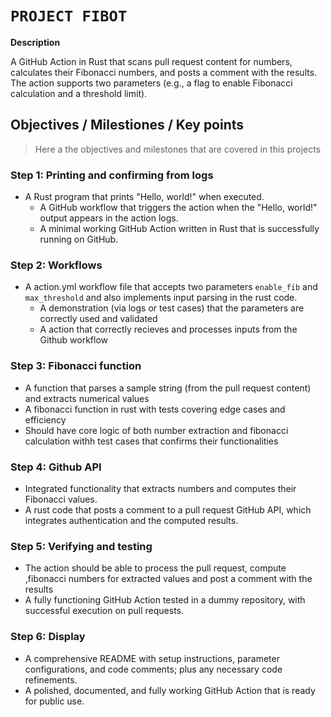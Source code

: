 # `PROJECT FIBOT`

**Description**

 A GitHub Action in Rust that scans pull request content for numbers, calculates their Fibonacci numbers, and posts a comment with the results. The action supports two parameters (e.g., a flag to enable Fibonacci calculation and a threshold limit).

## **Objectives / Milestiones / Key points**
> Here a the objectives and milestones that are covered in this projects

### Step 1: Printing and confirming from logs

- A Rust program that prints "Hello, world!" when executed.
  - A GitHub workflow that triggers the action when the "Hello, world!" output appears in the action logs.
  - A minimal working GitHub Action written in Rust that is successfully running on GitHub.
    
### Step 2: Workflows

- A action.yml workflow file that accepts two parameters `enable_fib` and `max_threshold` and also implements input parsing in the rust code.
  - A demonstration (via logs or test cases) that the parameters are correctly used and validated
  - A action that correctly recieves and processes inputs from the Github workflow

### Step 3: Fibonacci function
- A function that parses a sample string (from the pull request content) and extracts numerical values
- A fibonacci function in rust with tests covering edge cases and efficiency 
- Should have core logic of both number extraction and fibonacci calculation withh test cases that confirms their functionalities

### Step 4: Github API
- Integrated functionality that extracts numbers and computes their Fibonacci values.
- A rust code that posts a comment to a pull request GitHub API, which integrates authentication and the computed results.

### Step 5: Verifying and testing
- The action should be able to process the pull request, compute ,fibonacci numbers  for extracted values and post a comment with the results
- A fully functioning GitHub Action tested in a dummy repository, with successful execution on pull requests.

### Step 6: Display
- A comprehensive README with setup instructions, parameter configurations, and code comments; plus any necessary code refinements.
- A polished, documented, and fully working GitHub Action that is ready for public use.



 

 


